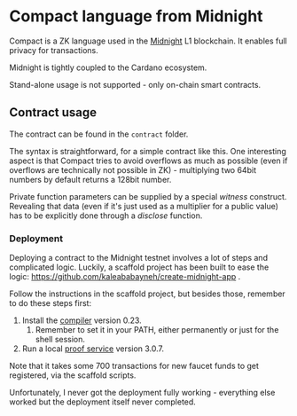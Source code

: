 # Compact language from Midnight

Compact is a ZK language used in the [Midnight](https://midnight.network/) L1 blockchain. It enables full privacy for transactions.

Midnight is tightly coupled to the Cardano ecosystem.

Stand-alone usage is not supported - only on-chain smart contracts.

## Contract usage

The contract can be found in the `contract` folder.

The syntax is straightforward, for a simple contract like this. One interesting aspect is that Compact tries to avoid overflows as much as possible (even if overflows are technically not possible in ZK) - multiplying two 64bit numbers by default returns a 128bit number.

Private function parameters can be supplied by a special *witness*  construct. Revealing that data (even if it's just used as a multiplier for a public value) has to be explicitly done through a *disclose* function.

### Deployment

Deploying a contract to the Midnight testnet involves a lot of steps and complicated logic. Luckily, a scaffold project has been built to ease the logic: https://github.com/kaleababayneh/create-midnight-app .

Follow the instructions in the scaffold project, but besides those, remember to do these steps first:

1. Install the [compiler](https://docs.midnight.network/develop/tutorial/building/) version 0.23.
    1. Remember to set it in your PATH, either permanently or just for the shell session.
1. Run a local [proof service](https://docs.midnight.network/quickstart/builder-quickstart#set-up-the-proof-server) version 3.0.7.

Note that it takes some 700 transactions for new faucet funds to get registered, via the scaffold scripts.

Unfortunately, I never got the deployment fully working - everything else worked but the deployment itself never completed.

